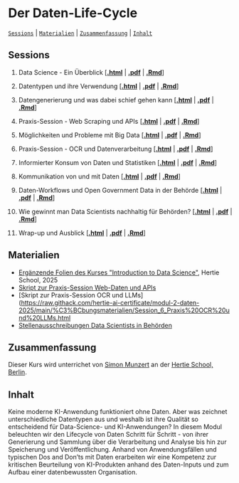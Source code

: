 # Der Daten-Life-Cycle
[`Sessions`](#sessions) | [`Materialien`](#materialien) | [`Zusammenfassung`](#zusammenfassung) |
[`Inhalt`](#inhalt) 


## Sessions


1. Data Science - Ein Überblick
	\[[**.html**](https://raw.githack.com/hertie-ai-certificate/modul-2-daten-2025/main/d1s1-ueberblick/d1s1-ueberblick.html) | 	[**.pdf**](https://raw.githack.com/hertie-ai-certificate/modul-2-daten-2025/main/d1s1-ueberblick/d1s1-ueberblick.pdf) | 	[**.Rmd**](https://raw.githack.com/hertie-ai-certificate/modul-2-daten-2025/main/d1s1-ueberblick/d1s1-ueberblick.Rmd)\]

2. Datentypen und ihre Verwendung \[[**.html**](https://raw.githack.com/hertie-ai-certificate/modul-2-daten-2025/main/d1s2-datentypen/d1s2-datentypen.html) | [**.pdf**](https://raw.githack.com/hertie-ai-certificate/modul-2-daten-2025/main/d1s2-datentypen/d1s2-datentypen.pdf) | [**.Rmd**](https://raw.githack.com/hertie-ai-certificate/modul-2-daten-2025/main/d1s2-datentypen/d1s2-datentypen.Rmd)\]

3. Datengenerierung und was dabei schief gehen kann \[[**.html**](https://raw.githack.com/hertie-ai-certificate/modul-2-daten-2025/main/d1s3-datengenerierung/d1s3-datengenerierung.html) | [**.pdf**](https://raw.githack.com/hertie-ai-certificate/modul-2-daten-2025/main/d1s3-datengenerierung/d1s3-datengenerierung.pdf) | [**.Rmd**](https://raw.githack.com/hertie-ai-certificate/modul-2-daten-2025/main/d1s3-datengenerierung/d1s3-datengenerierung.Rmd)\]

4. Praxis-Session - Web Scraping und APIs \[[**.html**](https://raw.githack.com/hertie-ai-certificate/modul-2-daten-2025/main/d1s4-web-scraping/d1s4-web-scraping.html) | [**.pdf**](https://raw.githack.com/hertie-ai-certificate/modul-2-daten-2025/main/d1s4-web-scraping/d1s4-web-scraping.pdf) | [**.Rmd**](https://raw.githack.com/hertie-ai-certificate/modul-2-daten-2025/main/d1s4-web-scraping/d1s4-web-scraping.Rmd)\]

5. Möglichkeiten und Probleme mit Big Data \[[**.html**](https://raw.githack.com/hertie-ai-certificate/modul-2-daten-2025/main/d2s5-big-data-probleme/d2s5-big-data-probleme.html) | [**.pdf**](https://raw.githack.com/hertie-ai-certificate/modul-2-daten-2025/main/d2s5-big-data-probleme/d2s5-big-data-probleme.pdf) | [**.Rmd**](https://raw.githack.com/hertie-ai-certificate/modul-2-daten-2025/main/d2s5-big-data-probleme/d2s5-big-data-probleme.Rmd)\]

6. Praxis-Session - OCR und Datenverarbeitung \[[**.html**](https://raw.githack.com/hertie-ai-certificate/modul-2-daten-2025/main/d2s6-datenverarbeitung/d2s6-datenverarbeitung.html) | [**.pdf**](https://raw.githack.com/hertie-ai-certificate/modul-2-daten-2025/main/d2s6-datenverarbeitung/d2s6-datenverarbeitung.pdf) | [**.Rmd**](https://raw.githack.com/hertie-ai-certificate/modul-2-daten-2025/main/d2s6-datenverarbeitung/d2s6-datenverarbeitung.Rmd)\]

7. Informierter Konsum von Daten und Statistiken \[[**.html**](https://raw.githack.com/hertie-ai-certificate/modul-2-daten-2025/main/d2s7-statistikverstehen/d2s7-statistikverstehen.html) | [**.pdf**](https://raw.githack.com/hertie-ai-certificate/modul-2-daten-2025/main/d2s7-statistikverstehen/d2s7-statistikverstehen.pdf) | [**.Rmd**](https://raw.githack.com/hertie-ai-certificate/modul-2-daten-2025/main/d2s7-statistikverstehen/d2s7-statistikverstehen.Rmd)\]

8. Kommunikation von und mit Daten \[[**.html**](https://raw.githack.com/hertie-ai-certificate/modul-2-daten-2025/main/d2s8-kommunikation/d2s8-kommunikation.html) | [**.pdf**](https://raw.githack.com/hertie-ai-certificate/modul-2-daten-2025/main/d2s8-kommunikation/d2s8-kommunikation.pdf) | [**.Rmd**](https://raw.githack.com/hertie-ai-certificate/modul-2-daten-2025/main/d2s8-kommunikation/d2s8-kommunikation.Rmd)\]

9. Daten-Workflows und Open Government Data in der Behörde \[[**.html**](https://raw.githack.com/hertie-ai-certificate/modul-2-daten-2025/main/d3s9-opengovernment/d3s9-opengovernment.html) | [**.pdf**](https://raw.githack.com/hertie-ai-certificate/modul-2-daten-2025/main/d3s9-opengovernment/d3s9-opengovernment.pdf) | [**.Rmd**](https://raw.githack.com/hertie-ai-certificate/modul-2-daten-2025/main/d3s9-opengovernment/d3s9-opengovernment.Rmd)\]

10. Wie gewinnt man Data Scientists nachhaltig für Behörden? \[[**.html**](https://raw.githack.com/hertie-ai-certificate/modul-2-daten-2025/main/d3s10-rekrutierung/d3s10-rekrutierung.html) | [**.pdf**](https://raw.githack.com/hertie-ai-certificate/modul-2-daten-2025/main/d3s10-rekrutierung/d3s10-rekrutierung.pdf) | [**.Rmd**](https://raw.githack.com/hertie-ai-certificate/modul-2-daten-2025/main/d3s10-rekrutierung/d3s10-rekrutierung.Rmd)\]

11. Wrap-up und Ausblick \[[**.html**](https://raw.githack.com/hertie-ai-certificate/modul-2-daten-2025/main/d3s11-wrapup/d3s11-wrapup.html) | [**.pdf**](https://raw.githack.com/hertie-ai-certificate/modul-2-daten-2025/main/d3s11-wrapup/d3s11-wrapup.pdf) | [**.Rmd**](https://raw.githack.com/hertie-ai-certificate/modul-2-daten-2025/main/d3s11-wrapup/d3s11-wrapup.Rmd)\]


## Materialien

- [Ergänzende Folien des Kurses "Introduction to Data Science"](https://github.com/intro-to-data-science-25/lectures), Hertie School, 2025
- [Skript zur Praxis-Session Web-Daten und APIs](https://raw.githack.com/hertie-ai-certificate/modul-2-daten-2025/main/%C3%BCbungsmaterialien/Session_4_Praxis_Webscraping_und_APIs.html)
- [Skript zur Praxis-Session OCR und LLMs](https://raw.githack.com/hertie-ai-certificate/modul-2-daten-2025/main/%C3%BCbungsmaterialien/Session_6_Praxis%20OCR%20und%20LLMs.html
- [Stellenausschreibungen Data Scientists in Behörden](https://github.com/hertie-ai-certificate/modul-2-daten-2025/tree/main/%C3%BCbungsmaterialien/ausschreibungen-service-bund-de)

## Zusammenfassung

Dieser Kurs wird unterrichet von [Simon Munzert](https://simonmunzert.github.io/) an der [Hertie School, Berlin](https://www.hertie-school.org/en/).

## Inhalt

Keine moderne KI-Anwendung funktioniert ohne Daten. Aber was zeichnet unterschiedliche Datentypen aus und weshalb ist ihre Qualität so entscheidend für Data-Science- und KI-Anwendungen? In diesem Modul beleuchten wir den Lifecycle von Daten Schritt für Schritt - von ihrer Generierung und Sammlung über die Verarbeitung und Analyse bis hin zur Speicherung und Veröffentlichung. Anhand von Anwendungsfällen und typischen Dos and Don’ts mit Daten erarbeiten wir eine Kompetenz zur kritischen Beurteilung von KI-Produkten anhand des Daten-Inputs und zum Aufbau einer datenbewussten Organisation.



